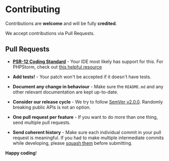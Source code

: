 # Contributing

Contributions are **welcome** and will be fully **credited**.

We accept contributions via Pull Requests.


## Pull Requests

- **[PSR-12 Coding Standard](https://www.php-fig.org/psr/psr-12/)** - Your IDE most likely has support for this. For PHPStorm, check out [this helpful resource](https://blog.jetbrains.com/phpstorm/2019/11/phpstorm-2019-3-release/#psr)

- **Add tests!** - Your patch won't be accepted if it doesn't have tests.

- **Document any change in behaviour** - Make sure the `README.md` and any other relevant documentation are kept up-to-date.

- **Consider our release cycle** - We try to follow [SemVer v2.0.0](http://semver.org/). Randomly breaking public APIs is not an option.

- **One pull request per feature** - If you want to do more than one thing, send multiple pull requests.

- **Send coherent history** - Make sure each individual commit in your pull request is meaningful. If you had to make multiple intermediate commits while developing, please [squash them](http://www.git-scm.com/book/en/v2/Git-Tools-Rewriting-History#Changing-Multiple-Commit-Messages) before submitting.


**Happy coding**!
